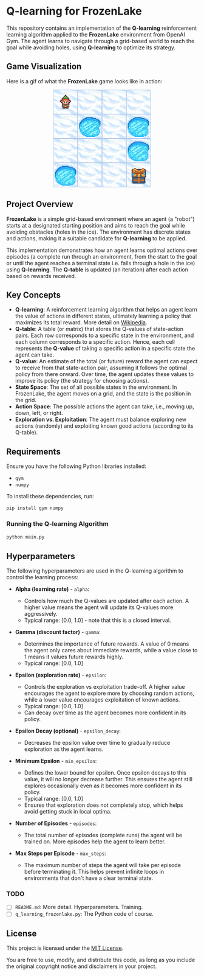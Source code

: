 # Q-learning for FrozenLake

This repository contains an implementation of the **Q-learning** reinforcement learning algorithm applied to the **FrozenLake** environment from OpenAI Gym. The agent learns to navigate through a grid-based world to reach the goal while avoiding holes, using **Q-learning** to optimize its strategy.

## Game Visualization
Here is a gif of what the **FrozenLake** game looks like in action:
<p align="center">
  <img src="./assets/frozen_lake.gif" alt="Game gif" />
</p>

## Project Overview

**FrozenLake** is a simple grid-based environment where an agent (a "robot") starts at a designated starting position and aims to reach the goal while avoiding obstacles (holes in the ice). The environment has discrete states and actions, making it a suitable candidate for **Q-learning** to be applied.

This implementation demonstrates how an agent learns optimal actions over episodes (a complete run through an environment, from the start to the goal or until the agent reaches a terminal state i.e. falls through a hole in the ice) using **Q-learning**. The **Q-table** is updated (an iteration) after each action based on rewards received.

## Key Concepts

- **Q-learning**: A reinforcement learning algorithm that helps an agent learn the value of actions in different states, ultimately learning a policy that maximizes its total reward. More detail on [Wikipedia](https://en.wikipedia.org/wiki/Q-learning).
- **Q-table**: A table (or matrix) that stores the Q-values of state-action pairs. Each row corresponds to a specific state in the environment, and each column corresponds to a specific action. Hence, each cell represents the **Q-value** of taking a specific action in a specific state the agent can take.
- **Q-value**: An estimate of the total (or future) reward the agent can expect to receive from that state-action pair, assuming it follows the optimal policy from there onward. Over time, the agent updates these values to improve its policy (the strategy for choosing actions).
- **State Space**: The set of all possible states in the environment. In FrozenLake, the agent moves on a grid, and the state is the position in the grid.
- **Action Space**: The possible actions the agent can take, i.e., moving up, down, left, or right.
- **Exploration vs. Exploitation**: The agent must balance exploring new actions (randomly) and exploiting known good actions (according to its Q-table).

## Requirements

Ensure you have the following Python libraries installed:

- `gym`
- `numpy`

To install these dependencies, run:

```bash
pip install gym numpy
```

### Running the Q-learning Algorithm

```bash
python main.py
```

## Hyperparameters

The following hyperparameters are used in the Q-learning algorithm to control the learning process:

- **Alpha (learning rate)** - `alpha`: 
  - Controls how much the Q-values are updated after each action. A higher value means the agent will update its Q-values more aggressively.
  - Typical range: [0.0, 1.0] - note that this is a closed interval.

- **Gamma (discount factor)** - `gamma`: 
  - Determines the importance of future rewards. A value of 0 means the agent only cares about immediate rewards, while a value close to 1 means it values future rewards highly.
  - Typical range: [0.0, 1.0]

- **Epsilon (exploration rate)** - `epsilon`:
  - Controls the exploration vs exploitation trade-off. A higher value encourages the agent to explore more by choosing random actions, while a lower value encourages exploitation of known actions.
  - Typical range: [0.0, 1.0]
  - Can decay over time as the agent becomes more confident in its policy.

- **Epsilon Decay (optional)** - `epsilon_decay`:
  - Decreases the epsilon value over time to gradually reduce exploration as the agent learns.

- **Minimum Epsilon** - `min_epsilon`:
  - Defines the lower bound for epsilon. Once epsilon decays to this value, it will no longer decrease further. This ensures the agent still explores occasionally even as it becomes more confident in its policy.
  - Typical range: [0.0, 1.0]
  - Ensures that exploration does not completely stop, which helps avoid getting stuck in local optima.

- **Number of Episodes** - `episodes`: 
  - The total number of episodes (complete runs) the agent will be trained on. More episodes help the agent to learn better.

- **Max Steps per Episode** - `max_steps`: 
  - The maximum number of steps the agent will take per episode before terminating it. This helps prevent infinite loops in environments that don't have a clear terminal state.


### TODO
- [ ] `README.md`: More detail. Hyperparameters. Training.
- [ ] `q_learning_frozenlake.py`: The Python code of course.

## License

This project is licensed under the [MIT License](LICENSE).

You are free to use, modify, and distribute this code, as long as you include the original copyright notice and disclaimers in your project.